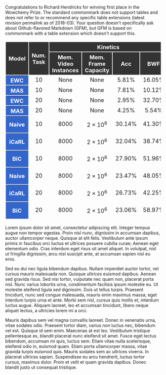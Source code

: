 ---
---

Congratulations to Richard Hendricks for winning first place in the Wowchemy Prize.
The standard commonmark does not support tables and does not refer to or recommend any specific table extensions (latest revision permalink as of 2018-03). Your question doesn't specifically ask about Github-flavored Markdown (GFM), but GFM is based on commonmark with a table extension which doesn't support this.

<table style="border-collapse: separate; text-align: center; vertical-align: middle;font-size:18px; ">
 <thead style="background-color: #333;color: white;">
  <tr>
   <th rowspan="2">Model</th>
   <th rowspan="2">Num. Task</th>
   <th colspan="4">Kinetics</th>
   <th colspan="4">ActivityNet-Trim</th>
   <th colspan="4">UCF101</th>
  </tr>
  <tr>
   <th>Mem. Video Instances</th>
   <th>Mem. Frame Capacity</th>
   <th>Acc</th>
   <th>BWF</th>
   <th>Mem. Video Instances</th>
   <th>Mem. Frame Capacity</th>
   <th>Acc</th>
   <th>BWF</th>
   <th>Mem. Video Instances</th>
   <th>Mem. Frame Capacity</th>
   <th>Acc</th>
   <th>BWF</th>
  </tr>
 </thead>
 <tbody>
  <tr>
   <th style="background-color: #36c;color: #fff">EWC</th>
   <td>10</td>
   <td>None</td>
   <td>None</td>
   <td>5.81%</td>
   <td>16.05%</td>
   <td>None</td>
   <td>None</td>
   <td>4.02%</td>
   <td>5.32%</td>
   <td>None</td>
   <td>None</td>
   <td>9.51%</td>
   <td>98.94%</td>
  </tr>
  <tr>
   <th style="background-color: #36c;color: #fff">MAS</th>
   <td>10</td>
   <td>None</td>
   <td>None</td>
   <td>7.81%</td>
   <td>10.12%</td>
   <td>None</td>
   <td>None</td>
   <td>8.11%</td>
   <td>0.18%</td>
   <td>None</td>
   <td>None</td>
   <td>10.89%</td>
   <td>11.11%</td>
  </tr>
  <tr>
   <th style="background-color: #36c;color: #fff">EWC</th>
   <td>20</td>
   <td>None</td>
   <td>None</td>
   <td>2.95%</td>
   <td>32.70%</td>
   <td>None</td>
   <td>None</td>
   <td>1.28%</td>
   <td>3.77%</td>
   <td>None</td>
   <td>None</td>
   <td>4.71%</td>
   <td>92.12%</td>
  </tr>
  <tr style="border-bottom: 1pt solid black;">
   <th style="background-color: #36c;color: #fff">MAS</th>
   <td>20</td>
   <td>None</td>
   <td>None</td>
   <td>4.25%</td>
   <td>5.54%</td>
   <td>None</td>
   <td>None</td>
   <td>4.61%</td>
   <td>0.1%</td>
   <td>None</td>
   <td>None</td>
   <td>5.90%</td>
   <td>5.31%</td>
  </tr>
  <tr>
   <th style="background-color: #36c;color: #fff">Naive</th>
   <td>10</td>
   <td>8000</td>
   <td>2 × 10<sup>6</sup></td>
   <td>30.14%</td>
   <td>41.30%</td>
   <td>4000</td>
   <td>15.5 × 10<sup>6</sup></td>
   <td>47.20%</td>
   <td>20.64%</td>
   <td>2020</td>
   <td>3.69 × 10<sup>5</sup></td>
   <td>91.42%</td>
   <td>7.43%</td>
  </tr>
  <tr>
   <th style="background-color: #36c;color: #fff">iCaRL</th>
   <td>10</td>
   <td>8000</td>
   <td>2 × 10<sup>6</sup></td>
   <td>32.04%</td>
   <td>38.74%</td>
   <td>4000</td>
   <td>15.5 × 10<sup>6</sup></td>
   <td>48.53%</td>
   <td>19.72%</td>
   <td>2020</td>
   <td>3.69 × 10<sup>5</sup></td>
   <td>80.97%</td>
   <td>18.11%</td>
  </tr>
  <tr>
   <th style="background-color: #36c;color: #fff">BiC</th>
   <td>10</td>
   <td>8000</td>
   <td>2 × 10<sup>6</sup></td>
   <td>27.90%</td>
   <td>51.96%</td>
   <td>4000</td>
   <td>15.5 × 10<sup>6</sup></td>
   <td>51.96%</td>
   <td>24.27%</td>
   <td>2020</td>
   <td>3.69 × 10<sup>5</sup></td>
   <td>78.16%</td>
   <td>18.49%</td>
  </tr>
  <tr>
   <th style="background-color: #36c;color: #fff">Naive</th>
   <td>20</td>
   <td>8000</td>
   <td>2 × 10<sup>6</sup></td>
   <td>23.47%</td>
   <td>48.05%</td>
   <td>4000</td>
   <td>15.5 × 10<sup>6</sup></td>
   <td>40.78%</td>
   <td>23.18%</td>
   <td>2020</td>
   <td>3.69 × 10<sup>5</sup></td>
   <td>87.40%</td>
   <td>10.96%</td>
  </tr>
  <tr>
   <th style="background-color: #36c;color: #fff">iCaRL</th>
   <td>20</td>
   <td>8000</td>
   <td>2 × 10<sup>6</sup></td>
   <td>26.73%</td>
   <td>42.25%</td>
   <td>4000</td>
   <td>15.5 × 10<sup>6</sup></td>
   <td>43.33%</td>
   <td>21.57%</td>
   <td>2020</td>
   <td>3.69 × 10<sup>5</sup></td>
   <td>76.59%</td>
   <td>21.83%</td>
  </tr>
  <tr>
   <th style="background-color: #36c;color: #fff">BiC</th>
   <td>20</td>
   <td>8000</td>
   <td>2 × 10<sup>6</sup></td>
   <td>23.06%</td>
   <td>58.97%</td>
   <td>4000</td>
   <td>15.5 × 10<sup>6</sup></td>
   <td>46.53%</td>
   <td>15.95%</td>
   <td>2020</td>
   <td>3.69 × 10<sup>5</sup></td>
   <td>70.69%</td>
   <td>24.90%</td>
  </tr>
 </tbody>
</table>

<!--more-->

Lorem ipsum dolor sit amet, consectetur adipiscing elit. Integer tempus augue non tempor egestas. Proin nisl nunc, dignissim in accumsan dapibus, auctor ullamcorper neque. Quisque at elit felis. Vestibulum ante ipsum primis in faucibus orci luctus et ultrices posuere cubilia curae; Aenean eget elementum odio. Cras interdum eget risus sit amet aliquet. In volutpat, nisl ut fringilla dignissim, arcu nisl suscipit ante, at accumsan sapien nisl eu eros.

Sed eu dui nec ligula bibendum dapibus. Nullam imperdiet auctor tortor, vel cursus mauris malesuada non. Quisque ultrices euismod dapibus. Aenean sed gravida risus. Sed nisi tortor, vulputate nec quam non, placerat porta nisl. Nunc varius lobortis urna, condimentum facilisis ipsum molestie eu. Ut molestie eleifend ligula sed dignissim. Duis ut tellus turpis. Praesent tincidunt, nunc sed congue malesuada, mauris enim maximus massa, eget interdum turpis urna et ante. Morbi sem nisl, cursus quis mollis et, interdum luctus augue. Aliquam laoreet, leo et accumsan tincidunt, libero neque aliquet lectus, a ultricies lorem mi a orci.

Mauris dapibus sem vel magna convallis laoreet. Donec in venenatis urna, vitae sodales odio. Praesent tortor diam, varius non luctus nec, bibendum vel est. Quisque id sem enim. Maecenas at est leo. Vestibulum tristique pellentesque ex, blandit placerat nunc eleifend sit amet. Fusce eget lectus bibendum, accumsan mi quis, luctus sem. Etiam vitae nulla scelerisque, eleifend odio in, euismod quam. Etiam porta ullamcorper massa, vitae gravida turpis euismod quis. Mauris sodales sem ac ultrices viverra. In placerat ultrices sapien. Suspendisse eu arcu hendrerit, luctus tortor cursus, maximus dolor. Proin et velit et quam gravida dapibus. Donec blandit justo ut consequat tristique.
